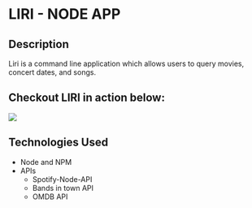 # LIRI - NODE APP

## Description
Liri is a command line application which allows users to query movies, concert dates, and songs. 

## Checkout LIRI in action below:
![](liri-gif-node.gif)


## Technologies Used
- Node and NPM
- APIs
    - Spotify-Node-API
    - Bands in town API
    - OMDB API